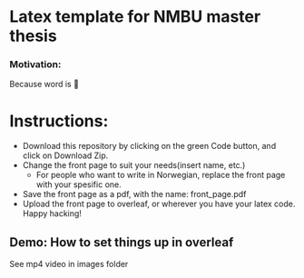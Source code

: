 # Latex template for NMBU master thesis
### Motivation: 
Because word is 💩


# Instructions:
* Download this repository by clicking on the green Code button, and click on Download Zip.
* Change the front page to suit your needs(insert name, etc.)
    - For people who want to write in Norwegian, replace the front page with your spesific one.
* Save the front page as a pdf, with the name: front_page.pdf 
* Upload the front page to overleaf, or wherever you have your latex code.
Happy hacking!


## Demo: How to set things up in overleaf
See mp4 video in images folder
